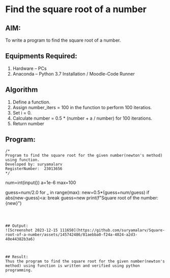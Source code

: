 # Find the square root of a number

## AIM:
To write a program to find the square root of a number.

## Equipments Required:
1. Hardware – PCs
2. Anaconda – Python 3.7 Installation / Moodle-Code Runner

## Algorithm
1. Define a function.
2. Assign number_iters = 100 in the function to perform 100 iteratios.
3. Set i = 0.
4. Calculate  number = 0.5 * (number + a / number) for 100 iterations.
5. Return number

## Program:

```
/*
Program to find the square root for the given number(newton's method) using function.
Developed by: suryamalarv
RegisterNumber:  23013656
*/
```
num=int(input())
a=1e-6
max=100

guess=num/2.0
for _ in range(max):
    new=0.5*(guess+num/guess)
    if abs(new-guess)<a:
       break
    guess=new
print(f"Square root of the number: {new}") 
```



## Output:
![Screenshot 2023-12-15 111650](https://github.com/suryamalarv/Square-root-of-a-number/assets/145742486/81aebba0-f24a-4024-a2d3-40e44382b3a6)



## Result:
Thus the program to find the square root for the given number(newton's method) using function is written and verified using python programming.



